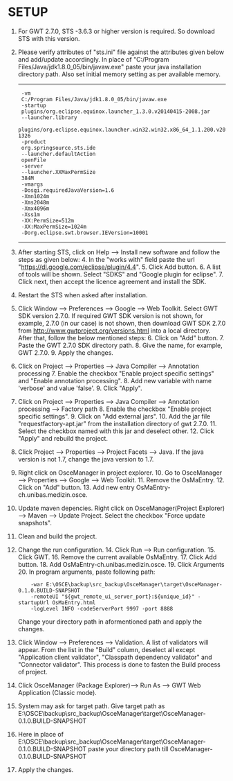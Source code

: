
# SETUP									

1. For GWT 2.7.0, STS -3.6.3 or higher version is required. So download STS with this version.
		
2. Please verify attributes of "sts.ini" file against the attributes given below and add/update accordingly. In place of "C:/Program Files/Java/jdk1.8.0_05/bin/javaw.exe" 
	 paste your java installation directory path. Also set initial memory setting as per available memory.

	----------------------------------------
		-vm
		C:/Program Files/Java/jdk1.8.0_05/bin/javaw.exe
		-startup
		plugins/org.eclipse.equinox.launcher_1.3.0.v20140415-2008.jar
		--launcher.library
		plugins/org.eclipse.equinox.launcher.win32.win32.x86_64_1.1.200.v20140603-1326
		-product
		org.springsource.sts.ide
		--launcher.defaultAction
		openFile
		-server
		--launcher.XXMaxPermSize
		384M
		-vmargs
		-Dosgi.requiredJavaVersion=1.6
		-Xmn1024m
		-Xms2048m
		-Xmx4096m
		-Xss1m
		-XX:PermSize=512m
		-XX:MaxPermSize=1024m
		-Dorg.eclipse.swt.browser.IEVersion=10001
	--------------------------------------------------------------------

3. After starting STS, click on Help --> Install new software and follow the steps as given below:
	4. In the "works with" field paste the url "https://dl.google.com/eclipse/plugin/4.4".
	5. Click Add button.
	6. A list of tools will be shown. Select "SDKS" and "Google plugin for eclipse".
	7. Click next, then accept the licence agreement and install the SDK. 

4. Restart the STS when asked after installation.

5. Click Window --> Preferences --> Google --> Web Toolkit. Select GWT SDK version 2.7.0. If required GWT SDK version is not shown, for example, 2.7.0 (in our case) is not shown, then download GWT SDK 2.7.0 from http://www.gwtproject.org/versions.html into a local directory. After that, follow the below mentioned steps:
	6. Click on "Add" button.
	7. Paste the GWT 2.7.0 SDK directory path.
	8. Give the name, for example, GWT 2.7.0.
	9. Apply the changes.
			
6. Click on Project --> Properties --> Java Compiler --> Annotation processing
	7. Enable the checkbox "Enable project specific settings" and "Enable annotation processing".
	8. Add new variable with name 'verbose' and value 'false'.
	9. Click "Apply".
		
7. Click on Project --> Properties --> Java Compiler --> Annotation processing --> Factory path
	8. Enable the checkbox "Enable project specific settings".
	9. Click on "Add external jars".
	10. Add the jar file "requestfactory-apt.jar" from the installation directory of gwt 2.7.0.
	11. Select the checkbox named with this jar and deselect other.
	12. Click "Apply" and rebuild the project.
			
8. Click Project --> Properties --> Project Facets --> Java. If the java version is not 1.7, change the java version to 1.7.

9. Right click on OsceManager in project explorer.
	10. Go to OsceManager --> Properties --> Google --> Web Toolkit. 
	11. Remove the OsMaEntry.
	12. Click on "Add" button.
	13. Add new entry OsMaEntry-ch.unibas.medizin.osce.
		
10. Update maven depencies. Right click on OsceManager(Project Explorer) --> Maven --> Update Project. Select the checkbox "Force update snapshots".
					
11. Clean and build the project.

13. Change the run configuration.
	14. Click Run --> Run configuration.
	15. Click GWT.
	16. Remove the current available OsMaEntry.
	17. Click Add button.
	18. Add OsMaEntry-ch.unibas.medizin.osce.
	19. Click Arguments 
	20. In program arguments, paste following path:
			
			-war E:\OSCE\backup\src_backup\OsceManager\target\OsceManager-0.1.0.BUILD-SNAPSHOT
			-remoteUI "${gwt_remote_ui_server_port}:${unique_id}" -startupUrl OsMaEntry.html
			-logLevel INFO -codeServerPort 9997 -port 8888
			
	Change your directory path in aformentioned path and apply the changes.
			
14. Click Window --> Preferences --> Validation. A list of validators will appear. From the list in the "Build" column, deselect all except "Application client validator", "Classpath dependency validator" and "Connector validator". This process is done to fasten the Build process of project.
				
15. Click OsceManager (Package Explorer)--> Run As --> GWT Web Application (Classic mode).
				
16. System may ask for target path. Give target path as E:\OSCE\backup\src_backup\OsceManager\target\OsceManager-0.1.0.BUILD-SNAPSHOT
17. Here in place of E:\OSCE\backup\src_backup\OsceManager\target\OsceManager-0.1.0.BUILD-SNAPSHOT paste your directory path till OsceManager-0.1.0.BUILD-SNAPSHOT
18. Apply the changes.

